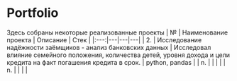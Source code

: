 # Portfolio

Здесь собраны некоторые реализованные проекты
| № | Наименование проекта | Описание | Стек |
|:---:|---|---|---|
| 2. | Исследование надёжности заёмщиков - анализ банковских данных | Исследовал влияние семейного положения, количества детей, уровня дохода и цели кредита на факт погашения кредита в срок.  | python, pandas |
| n. |  |  |  |
| n. |  |  |  |
